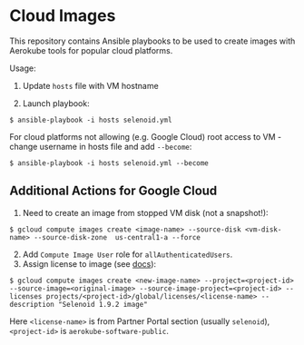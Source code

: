 # Cloud Images

This repository contains Ansible playbooks to be used to create images with Aerokube tools for popular cloud platforms.

Usage:

1. Update `hosts` file with VM hostname

2. Launch playbook:
```
$ ansible-playbook -i hosts selenoid.yml
```
For cloud platforms not allowing (e.g. Google Cloud) root access to VM - change username in hosts file and add `--become`:
```
$ ansible-playbook -i hosts selenoid.yml --become
```

## Additional Actions for Google Cloud

1. Need to create an image from stopped VM disk (not a snapshot!):
```
$ gcloud compute images create <image-name> --source-disk <vm-disk-name> --source-disk-zone  us-central1-a --force
```
2. Add `Compute Image User` role for `allAuthenticatedUsers`.
3. Assign license to image (see [docs](https://cloud.google.com/marketplace/docs/partners/vm/build-vm-image#create_a_licensed_vm_image)):
```
$ gcloud compute images create <new-image-name> --project=<project-id> --source-image=<original-image> --source-image-project=<project-id> --licenses projects/<project-id>/global/licenses/<license-name> --description "Selenoid 1.9.2 image"
```
Here `<license-name>` is from Partner Portal section (usually `selenoid`), `<project-id>` is `aerokube-software-public`.
